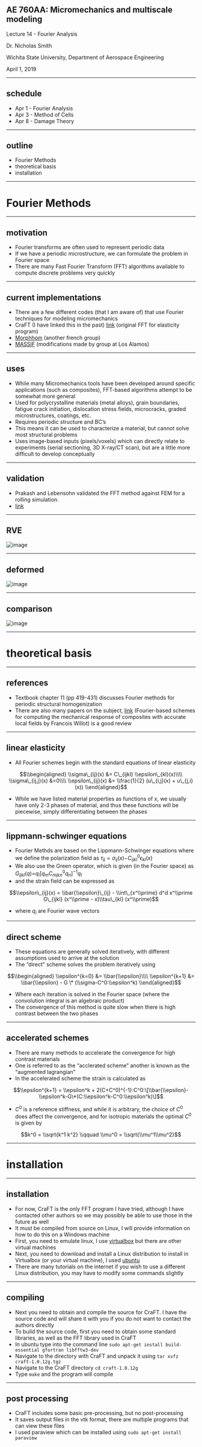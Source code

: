 ## AE 760AA: Micromechanics and multiscale modeling
Lecture 14 - Fourier Analysis

Dr. Nicholas Smith

Wichita State University, Department of Aerospace Engineering

April 1, 2019

----
## schedule

- Apr 1 - Fourier Analysis
- Apr 3 - Method of Cells
- Apr 8 - Damage Theory


----
## outline

<!-- vim-markdown-toc GFM -->

* Fourier Methods
* theoretical basis
* installation

<!-- vim-markdown-toc -->

---
# Fourier Methods

----
## motivation

-   Fourier transforms are often used to represent periodic data
-   If we have a periodic microstructure, we can formulate the problem in Fourier space
-   There are many Fast Fourier Transform (FFT) algorithms available to compute discrete problems very quickly

----
## current implementations

-   There are a few different codes (that I am aware of) that use Fourier techniques for modeling micromechanics
-   CraFT (I have linked this in the past) [link](http://craft.lma.cnrs-mrs.fr/spip/) (original FFT for elasticity program)
-   [Morphhom](http://cmm.ensmp.fr/morphhom/) (another french group)
-   [MASSIF](http://www.icmr.ucsb.edu/programs/3DWorkshop/Rollett-FFT-modeling-method.pdf) (modifications made by group at Los Alamos)

----
## uses

-   While many Micromechanics tools have been developed around specific applications (such as composites), FFT-based algorithms attempt to be somewhat more general
-   Used for polycrystalline materials (metal alloys), grain boundaries, fatigue crack initiation, dislocation stress fields, microcracks, graded microstructures, coatings, etc.
-   Requires periodic structure and BC’s
-   This means it can be used to characterize a material, but cannot solve most structural problems
-   Uses image-based inputs (pixels/voxels) which can directly relate to experiments (serial sectioning, 3D X-ray/CT scan), but are a little more difficult to develop conceptually

----
## validation

-   Prakash and Lebensohn validated the FFT method against FEM for a rolling simulation.
-   [link](http://iopscience.iop.org/article/10.1088/0965-0393/17/6/064010/meta)

----
## RVE

![image](..\images\FFT-RVE.jpg)

----
## deformed

![image](..\images\FFT-deformed.jpg)

----
## comparison

![image](..\images\FFT-comparison.jpg)

---
# theoretical basis

----
## references

-   Textbook chapter 11 (pp 419-431) discusses Fourier methods for periodic structural homogenization
-   There are also many papers on the subject, [link](https://arxiv.org/pdf/1412.8398.pdf) (Fourier-based schemes for computing the mechanical response of composites with accurate local fields by Francois Willot) is a good review

----
## linear elasticity

-   All Fourier schemes begin with the standard equations of linear elasticity

$$\\begin{aligned}
  \\sigma\_{ij}(x) &= C\_{ijkl} \\epsilon\_{kl}(x)\\\\
  \\sigma\_{ij,j}(x) &=0\\\\
  \\epsilon\_{ij}(x) &= \\frac{1}{2} (u\_{i,j}(x) + u\_{j,i}(x))
\\end{aligned}$$

-   While we have listed material properties as functions of *x*, we usually have only 2-3 phases of material, and thus these functions will be piecewise, simply differentiating between the phases

----
## lippmann-schwinger equations

-   Fourier Methds are based on the Lippmann-Schwinger equations where we define the polarization field as
    *τ*<sub>*ij*</sub> = *σ*<sub>*ij*</sub>(*x*)−*C*<sub>*ijkl*</sub><sup>0</sup>*ϵ*<sub>*kl*</sub>(*x*)
-   We also use the Green operator, which is given (in the Fourier space) as
    *G*<sub>*ijkl*</sub>(*q*)=*q*<sub>*i*</sub>\[*q*<sub>*m*</sub>*C*<sub>*mjkn*</sub><sup>0</sup>*q*<sub>*n*</sub>\]<sup>−1</sup>*q*<sub>*l*</sub>
-   and the strain field can be expressed as

$$\\epsilon\_{ij}(x) = \\bar{\\epsilon}\_{ij} - \\int\_{x^\\prime} d^d x^\\prime G\_{ijkl} (x^\\prime - x)\\tau\_{kl} (x^\\prime)$$

-   where *q*<sub>*i*</sub> are Fourier wave vectors

----
## direct scheme

-   These equations are generally solved iteratively, with different assumptions used to arrive at the solution
-   The “direct” scheme solves the problem iteratively using
    
$$\\begin{aligned}
  \\epsilon^{k=0} &= \\bar{\\epsilon}\\\\
  \\epsilon^{k+1} &= \\bar{\\epsilon} - G \* (\\sigma-C^0:\\epsilon^k)
\\end{aligned}$$

-   Where each iteration is solved in the Fourier space (where the convolution integral is an algebraic product)
-   The convergence of this method is quite slow when there is high contrast between the two phases

----
## accelerated schemes

-   There are many methods to accelerate the convergence for high contrast materials
-   One is referred to as the “acclerated scheme” another is known as the “augmented lagrangian”
-   In the accelerated scheme the strain is calculated as

$$\\epsilon^{k+1} = \\epsilon^k + 2(C+C^0)^{-1}:C^0:\[\\bar{\\epsilon}-\\epsilon^k-G\*(C:\\epsilon^k-C^0:\\epsilon^k)\]$$

-   *C*<sup>0</sup> is a reference stiffness, and while it is arbitrary, the choice of *C*<sup>0</sup> does affect the convergence, and for isotropic materials the optimal *C*<sup>0</sup> is given by
    
$$k^0 = \\sqrt{k^1 k^2} \\qquad \\mu^0 = \\sqrt{\\mu^1\\mu^2}$$

---
# installation

----
## installation

-   For now, CraFT is the only FFT program I have tried, although I have contacted other authors so we may possibly be able to use those in the future as well
-   It must be compiled from source on Linux, I will provide information on how to do this on a Windows machine
-   First, you need to emulate linux, I use [virtualbox](https://www.virtualbox.org/wiki/Downloads) but there are other virtual machines
-   Next, you need to download and install a Linux distribution to install in Virtualbox (or your virtual machine), I used [ubuntu](https://www.ubuntu.com/download)
-   There are many tutorials on the internet if you wish to use a different Linux distribution, you may have to modify some commands slightly

----
## compiling

-   Next you need to obtain and compile the source for CraFT. I have the source code and will share it with you if you do not want to contact the authors directly
-   To build the source code, first you need to obtain some standard libraries, as well as the FFT library used in CraFT
-   In ubuntu type into the command line `sudo apt-get install build-essential gfortran libfftw3-dev`
-   Navigate to the directory with CraFT and unpack it using `tar xvfz craft-1.0.12g.tgz`
-   Navigate to the CraFT directory `cd craft-1.0.12g`
-   Type `make` and the program will compile

----
## post processing

-   CraFT includes some basic pre-processing, but no post-processing
-   It saves output files in the vtk format, there are multiple programs that can view these files
-   I used paraview which can be installed using `sudo apt-get install paraview`


